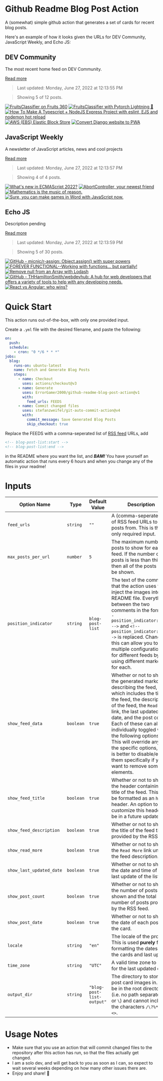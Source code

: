 # Github Readme Blog Post Action

A (somewhat) simple github action that generates a set of cards for recent blog posts.

Here's an example of how it looks given the URLs for DEV Community, JavaScript Weekly, and Echo JS:

<!-- post-list:start -->
## DEV Community

The most recent home feed on DEV Community.

[Read more](https://dev.to)
> Last updated: Monday, June 27, 2022 at 12:13:55 PM

> Showing 5 of 12 posts.

[![FruitsClassifier on Fruits 360](https://raw.githubusercontent.com/ErrorGamer2000/github-readme-blog-post-action/main/generated_files/DEV_Community/FruitsClassifier_on_Fruits_360.svg)](https://dev.to/qbaocaca/fruitsclassifier-on-fruits-360-2653)
[![FruitsClassifier with Pytorch Lightning 🍉](https://raw.githubusercontent.com/ErrorGamer2000/github-readme-blog-post-action/main/generated_files/DEV_Community/FruitsClassifier_with_Pytorch_Lightning_🍉.svg)](https://dev.to/qbaocaca/fruitsclassifier-with-pytorch-lightning-49gi)
[![How To Make A Typescript + NodeJS Express Project with eslint, EJS and nodemon hot reload](https://raw.githubusercontent.com/ErrorGamer2000/github-readme-blog-post-action/main/generated_files/DEV_Community/How_To_Make_A_Typescript_+_NodeJS_Express_Project_with_eslint__EJS_and_nodemon_hot_reload.svg)](https://dev.to/nyctonio/how-to-make-a-typescript-nodejs-express-project-with-eslint-ejs-and-nodemon-hot-reload-4e0b)
[![AWS (EBS) Elastic Block Store](https://raw.githubusercontent.com/ErrorGamer2000/github-readme-blog-post-action/main/generated_files/DEV_Community/AWS_(EBS)_Elastic_Block_Store.svg)](https://dev.to/shyam1409/aws-ebs-elastic-block-store-odi)
[![Convert Django website to PWA](https://raw.githubusercontent.com/ErrorGamer2000/github-readme-blog-post-action/main/generated_files/DEV_Community/Convert_Django_website_to_PWA.svg)](https://dev.to/dilutewater/convert-django-website-to-pwa-59em)


## JavaScript Weekly

A newsletter of JavaScript articles, news and cool projects

[Read more](https://javascriptweekly.com/)
> Last updated: Monday, June 27, 2022 at 12:13:57 PM

> Showing 4 of 4 posts.

[![What's new in ECMAScript 2022?](https://raw.githubusercontent.com/ErrorGamer2000/github-readme-blog-post-action/main/generated_files/JavaScript_Weekly/What's_new_in_ECMAScript_2022_.svg)](https://javascriptweekly.com/issues/595)
[![AbortController, your newest friend](https://raw.githubusercontent.com/ErrorGamer2000/github-readme-blog-post-action/main/generated_files/JavaScript_Weekly/AbortController__your_newest_friend.svg)](https://javascriptweekly.com/issues/594)
[![Mathematics is the music of reason.](https://raw.githubusercontent.com/ErrorGamer2000/github-readme-blog-post-action/main/generated_files/JavaScript_Weekly/Mathematics_is_the_music_of_reason..svg)](https://javascriptweekly.com/issues/593)
[![Sure, you can make games in Word with JavaScript now.](https://raw.githubusercontent.com/ErrorGamer2000/github-readme-blog-post-action/main/generated_files/JavaScript_Weekly/Sure__you_can_make_games_in_Word_with_JavaScript_now..svg)](https://javascriptweekly.com/issues/592)


## Echo JS

Description pending

[Read more](
http://www.echojs.com
)
> Last updated: Monday, June 27, 2022 at 12:13:59 PM

> Showing 5 of 30 posts.

[![GitHub - micnic/r-assign: Object.assign() with super powers](https://raw.githubusercontent.com/ErrorGamer2000/github-readme-blog-post-action/main/generated_files/_Echo_JS_/GitHub_-_micnic_r-assign__Object.assign()_with_super_powers.svg)](https://github.com/micnic/r-assign)
[![FOREVER FUNCTIONAL--Working with functions... but partially!](https://raw.githubusercontent.com/ErrorGamer2000/github-readme-blog-post-action/main/generated_files/_Echo_JS_/FOREVER_FUNCTIONAL--Working_with_functions..._but_partially!.svg)](https://blog.openreplay.com/forever-functional-working-with-functions-but-partially)
[![Remove null from an Array with Lodash](https://raw.githubusercontent.com/ErrorGamer2000/github-readme-blog-post-action/main/generated_files/_Echo_JS_/Remove_null_from_an_Array_with_Lodash.svg)](
https://masteringjs.io/tutorials/lodash/remove-null-from-array
)
[![GitHub - THHamiltonSmith/webdevhub: A hub for web developers that offers a variety of tools to help with any developing needs.](https://raw.githubusercontent.com/ErrorGamer2000/github-readme-blog-post-action/main/generated_files/_Echo_JS_/GitHub_-_THHamiltonSmith_webdevhub__A_hub_for_web_developers_that_offers_a_variety_of_tools_to_help_with_any_developing_needs..svg)](https://github.com/THHamiltonSmith/webdevhub)
[![React vs Angular: who wins?](https://raw.githubusercontent.com/ErrorGamer2000/github-readme-blog-post-action/main/generated_files/_Echo_JS_/React_vs_Angular__who_wins_.svg)](https://blog.openreplay.com/react-vs-angular-who-wins)


<!-- post-list:end -->

# Quick Start

This action runs out-of-the-box, with only one provided input.

Create a `.yml` file with the desired filename, and paste the following:

```yml
on:
  push:
  schedule:
    - cron: "0 */6 * * *"
jobs:
  blog:
    runs-on: ubuntu-latest
    name: Fetch and Generate Blog Posts
    steps:
      - name: Checkout
        uses: actions/checkout@v3
      - name: Generate
        uses: ErrorGamer2000/github-readme-blog-post-action@v1
        with:
          feed_urls: FEEDS
      - name: Commit changed files
        uses: stefanzweifel/git-auto-commit-action@v4
        with:
          commit_message: Save Generated Blog Posts
          skip_checkout: true
```

Replace the FEEDS with a comma-seperated list of [RSS feed](https://rss.com/blog/how-do-rss-feeds-work/) URLs, add

```md
<!-- blog-post-list:start -->
<!-- blog-post-list:end -->
```

in the README where you want the list, and **_BAM!_** You have yourself an automatic action that runs every 6 hours and when you change any of the files in your readme!

# Inputs

<table>
  <thead>
    <tr>
      <th>Option Name</th>
      <th>Type</th>
      <th>Default Value</th>
      <th>Description</th>
    </tr>
  </thead>
  <tbody>
    <tr>
      <td><code>feed_urls</code></td>
      <td><code>string</code></td>
      <td><code>""</code></td>
      <td>A (comma-seperated) list of RSS feed URLs to load posts from. This is the only required input.</td>
    </tr>
    <tr>
      <td><code>max_posts_per_url</code></td>
      <td><code>number</code></td>
      <td><code>5</code></td>
      <td>The maximum number of posts to show for each feed. If the number of posts is less than this, then all of the posts will be shown.</td>
    </tr>
    <tr>
      <td><code>position_indicator</code></td>
      <td><code>string</code></td>
      <td><code>blog-post-list</code></td>
      <td>The text of the comments that the action uses to inject the images into the README file. Everything between the two comments in the form <code>&lt;!-- position_indicator:start --&gt;</code> and <code>&lt;!-- position_indicator:end --&gt;</code> is replaced. Changing this can allow you to use multiple configurations for different feeds by using different markers for each.</td>
    </tr>
    <tr>
      <td><code>show_feed_data</code></td>
      <td><code>boolean</code></td>
      <td><code>true</code></td>
      <td>Whether or not to show the generated markdown describing the feed, which includes the title of the feed, the description of the feed, the <code>Read More</code> link, the last updated date, and the post count. Each of these can also be individually toggled with the following options. This will override any of the specific options, so it is better to disable/enable them specifically if you want to remove some elements.</td>
    </tr>
    <tr>
      <td><code>show_feed_title</code></td>
      <td><code>boolean</code></td>
      <td><code>true</code></td>
      <td>Whether or not to show the header containing the title of the feed. This will be formatted as an <code>h2</code> header. An option to customize this header will be in a future update.</td>
    </tr>
    <tr>
      <td><code>show_feed_description</code></td>
      <td><code>boolean</code></td>
      <td><code>true</code></td>
      <td>Whether or not to show the title of the feed that is provided by the RSS feed.</td>
    </tr>
    <tr>
      <td><code>show_read_more</code></td>
      <td><code>boolean</code></td>
      <td><code>true</code></td>
      <td>Whether or not to show the <code>Read More</code> link under the feed description.</td>
    </tr>
    <tr>
      <td><code>show_last_updated_date</code></td>
      <td><code>boolean</code></td>
      <td><code>true</code></td>
      <td>Whether or not to show the date and time of the last update of the list.</td>
    </tr>
    <tr>
      <td><code>show_post_count</code></td>
      <td><code>boolean</code></td>
      <td><code>true</code></td>
      <td>Whether or not to show the number of posts shown and the total number of posts provided by the RSS feed.</td>
    </tr>
    <tr>
      <td><code>show_post_date</code></td>
      <td><code>boolean</code></td>
      <td><code>true</code></td>
      <td>Whether or not to show the date of each post on the card.</td>
    </tr>
    <tr>
      <td><code>locale</code></td>
      <td><code>string</code></td>
      <td><code>"en"</code></td>
      <td>The locale of the project. This is used <strong>purely</strong> for formatting the dates of the cards and last update.</td>
    </tr>
    <tr>
      <td><code>time_zone</code></td>
      <td><code>string</code></td>
      <td><code>"UTC"</code></td>
      <td>A valid time zone to use for the last updated date.</td>
    </tr>
    <tr>
      <td><code>output_dir</code></td>
      <td><code>string</code></td>
      <td><code>"blog-post-list-output"</code></td>
      <td>The directory to store the post card images in. Must be in the root directory (i.e. no path separators <code>/</code> or <code>\</code>) and cannot include the characters <code>/\?%*:|"&lt;&gt;</code>.</td>
    </tr>
<!--
    <tr>
      <td><code></code></td>
      <td><cde></cde></td>
      <td><code></code></td>
      <td></td>
    </tr>
-->
  </tbody>
</table>

# Usage Notes

- Make sure that you use an action that will commit changed files to the repository after this action has run, so that the files actually get changed.
- I am a solo dev, and will get back to you as soon as I can, so expect to wait several weeks depending on how many other issues there are.
- Enjoy and share! 🤗
